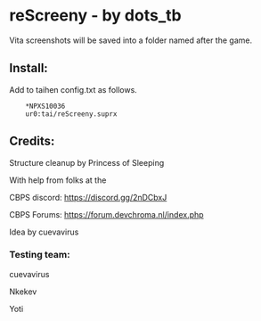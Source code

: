 # reScreeny - by dots_tb

Vita screenshots will be saved into a folder named after the game.

## Install:
Add to taihen config.txt as follows.

		*NPXS10036
		ur0:tai/reScreeny.suprx
		
		
## Credits:

Structure cleanup by Princess of Sleeping

With help from folks at the

CBPS discord: https://discord.gg/2nDCbxJ

CBPS Forums: https://forum.devchroma.nl/index.php

Idea by cuevavirus

### Testing team:
cuevavirus

Nkekev

Yoti